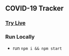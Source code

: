 
## COVID-19 Tracker

### [Try Live](https://crona-tracker.netlify.app/)



### Run Locally 

* run `npm i && npm start`
